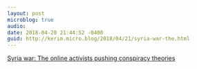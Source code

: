 ```yaml
---
layout: post
microblog: true
audio: 
date: 2018-04-20 21:44:52 -0400
guid: http://kerim.micro.blog/2018/04/21/syria-war-the.html
---
```

[Syria war: The online activists pushing conspiracy theories](http://www.bbc.com/news/blogs-trending-43745629)
